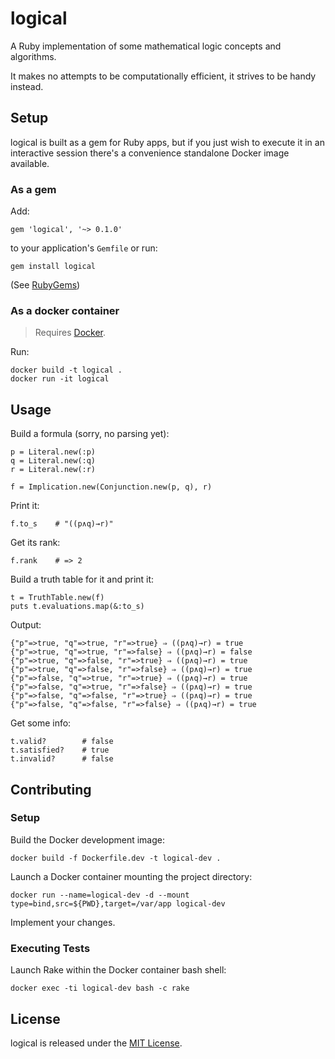 # logical
A Ruby implementation of some mathematical logic concepts and algorithms.

It makes no attempts to be computationally efficient, it strives to be handy instead.

## Setup
logical is built as a gem for Ruby apps, but if you just wish to execute it in an interactive session there's a convenience standalone Docker image available.

### As a gem
Add:

    gem 'logical', '~> 0.1.0'

to your application's `Gemfile` or run:

    gem install logical
(See [RubyGems](https://rubygems.org/gems/logical))

### As a docker container
> Requires [Docker](https://www.docker.com/).

Run:

    docker build -t logical .
    docker run -it logical

## Usage
Build a formula (sorry, no parsing yet):

    p = Literal.new(:p)
    q = Literal.new(:q)
    r = Literal.new(:r)

    f = Implication.new(Conjunction.new(p, q), r)
Print it:

    f.to_s    # "((p∧q)→r)"

Get its rank:

    f.rank    # => 2
Build a truth table for it and print it:

    t = TruthTable.new(f)
    puts t.evaluations.map(&:to_s)
Output:

    {"p"=>true, "q"=>true, "r"=>true} ⇒ ((p∧q)→r) = true
    {"p"=>true, "q"=>true, "r"=>false} ⇒ ((p∧q)→r) = false
    {"p"=>true, "q"=>false, "r"=>true} ⇒ ((p∧q)→r) = true
    {"p"=>true, "q"=>false, "r"=>false} ⇒ ((p∧q)→r) = true
    {"p"=>false, "q"=>true, "r"=>true} ⇒ ((p∧q)→r) = true
    {"p"=>false, "q"=>true, "r"=>false} ⇒ ((p∧q)→r) = true
    {"p"=>false, "q"=>false, "r"=>true} ⇒ ((p∧q)→r) = true
    {"p"=>false, "q"=>false, "r"=>false} ⇒ ((p∧q)→r) = true
Get some info:

    t.valid?        # false
    t.satisfied?    # true
    t.invalid?      # false

## Contributing
### Setup
Build the Docker development image:

    docker build -f Dockerfile.dev -t logical-dev .

Launch a Docker container mounting the project directory:

    docker run --name=logical-dev -d --mount type=bind,src=${PWD},target=/var/app logical-dev

Implement your changes.

### Executing Tests
Launch Rake within the Docker container bash shell:

    docker exec -ti logical-dev bash -c rake

## License

logical is released under the [MIT License](https://opensource.org/licenses/MIT).
